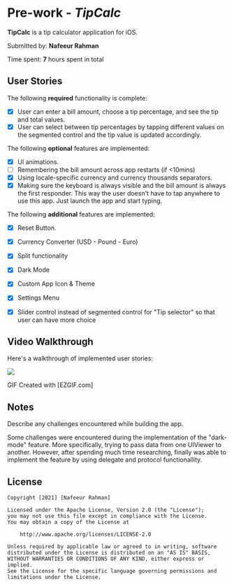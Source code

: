 # Pre-work - *TipCalc*

**TipCalc** is a tip calculator application for iOS.

Submitted by: **Nafeeur Rahman**

Time spent: **7** hours spent in total

## User Stories

The following **required** functionality is complete:

* [x] User can enter a bill amount, choose a tip percentage, and see the tip and total values.
* [x] User can select between tip percentages by tapping different values on the segmented control and the tip value is updated accordingly.

The following **optional** features are implemented:

* [x] UI animations.
* [ ] Remembering the bill amount across app restarts (if <10mins)
* [x] Using locale-specific currency and currency thousands separators.
* [x] Making sure the keyboard is always visible and the bill amount is always the first responder. This way the user doesn't have to tap anywhere to use this app. Just launch the app and start typing.

The following **additional** features are implemented:

- [x] Reset Button.
- [x] Currency Converter (USD - Pound - Euro) 
- [x] Split functionality 
- [x] Dark Mode
- [x] Custom App Icon & Theme
- [x] Settings Menu
- [x] Slider control instead of segmented control for "Tip selector" so that user can have more choice


## Video Walkthrough

Here's a walkthrough of implemented user stories:

<img src = "https://i.imgur.com/7v6cETW.gif" />

GIF Created with [EZGIF.com]


## Notes

Describe any challenges encountered while building the app.

Some challenges were encountered during the implementation of the "dark-mode" feature. More specifically, trying to pass data from one UIViewer to another. However, after spending much time researching, finally was able to implement the feature by using delegate and protocol functionallity.

## License

    Copyright [2021] [Nafeeur Rahman]

    Licensed under the Apache License, Version 2.0 (the "License");
    you may not use this file except in compliance with the License.
    You may obtain a copy of the License at

        http://www.apache.org/licenses/LICENSE-2.0

    Unless required by applicable law or agreed to in writing, software
    distributed under the License is distributed on an "AS IS" BASIS,
    WITHOUT WARRANTIES OR CONDITIONS OF ANY KIND, either express or implied.
    See the License for the specific language governing permissions and
    limitations under the License.
